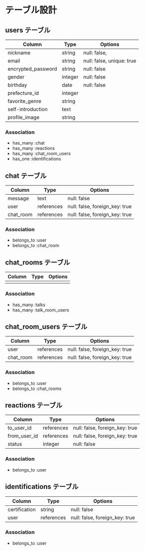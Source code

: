 # テーブル設計

## users テーブル

| Column             | Type                | Options                        |
|--------------------|---------------------|--------------------------------|
| nickname           | string              | null: false,                   |
| email              | string              | null: false, unique: true      |
| encrypted_password | string              | null: false                    |
| gender             | integer             | null: false                    |
| birthday           | date                | null: false                    |
| prefecture_id      | integer             |                                |
| favorite_genre     | string              |                                |
| self-introduction  | text                |                                |
| profile_image      | string              |                                |

### Association

* has_many :chat
* has_many :reactions
* has_many :chat_room_users
* has_one :identifications



## chat テーブル

| Column             | Type               | Options                        |
|--------------------|--------------------|--------------------------------|
| message            | text               | null: false                    |
| user               | references         | null: false, foreign_key: true |
| chat_room          | references         | null: false, foreign_key: true |     

### Association

- belongs_to :user
- belongs_to :chat_room



## chat_rooms テーブル

| Column             | Type               | Options                        |
|--------------------|--------------------|--------------------------------|
|                    |                    |                                | 

### Association

* has_many :talks
* has_many :talk_room_users



## chat_room_users テーブル

| Column             | Type       | Options                                |
|--------------------|------------|----------------------------------------|
| user               | references | null: false, foreign_key: true         |
| chat_room          | references | null: false, foreign_key: true         |

### Association

- belongs_to :user
- belongs_to :chat_rooms



## reactions テーブル

| Column             | Type       | Options                                |
|--------------------|------------|----------------------------------------|
| to_user_id         | references | null: false, foreign_key: true         |
| from_user_id       | references | null: false, foreign_key: true         |
| status             | integer    | null: false                            |


### Association

- belongs_to :user



## identifications テーブル

| Column             | Type       | Options                                |
|--------------------|------------|----------------------------------------|
| certification      | string     | null: false                            |
| user               | references | null: false, foreign_key: true         |

### Association

- belongs_to :user
